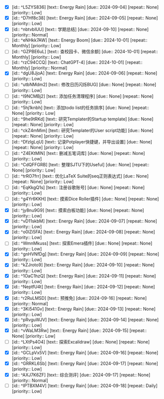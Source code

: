 - [x] [id:: ^L5ZYS836] [text:: Energy Rain] [due:: 2024-09-04] [repeat:: None] [priority:: Low]
- [x] [id:: ^D7Hf8c38] [text:: Energy Rain] [due:: 2024-09-05] [repeat:: None] [priority:: Low]
- [x] [id:: ^nbtvbIUU] [text:: 学期总结] [due:: 2024-09-10] [repeat:: None] [priority:: Normal]
- [ ] [id:: ^eNHkk7AW] [text:: Energy Boom] [due:: 2024-10-01] [repeat:: Monthly] [priority:: Low]
- [ ] [id:: ^GZPBE6uL] [text:: 查校园卡、微信余额] [due:: 2024-10-01] [repeat:: Monthly] [priority:: Low]
- [ ] [id:: ^rzC94CCQ] [text:: ChatGPT-4] [due:: 2024-10-01] [repeat:: Monthly] [priority:: Normal]
- [x] [id:: ^dgU8JjoA] [text:: Energy Rain] [due:: 2024-09-06] [repeat:: None] [priority:: Low]
- [ ] [id:: ^utbNMdm2] [text:: 修改日历闪烁BUG] [due:: None] [repeat:: None] [priority:: Low]
- [ ] [id:: ^I9NCMBj2] [text:: 添加任务清理程序] [due:: None] [repeat:: None] [priority:: Low]
- [ ] [id:: ^5hj1knbh] [text:: 添加todo list的任务排序] [due:: None] [repeat:: None] [priority:: Low]
- [ ] [id:: ^9he9tRKd] [text:: 研究Templater的Startup template] [due:: None] [repeat:: None] [priority:: Low]
- [ ] [id:: ^ckZ4mMim] [text:: 研究Templater的User script功能] [due:: None] [repeat:: None] [priority:: Low]
- [ ] [id:: ^DfzlgLqU] [text:: 记录Potplayer快捷键，并导出设置] [due:: None] [repeat:: None] [priority:: Low]
- [ ] [id:: ^Z4EKtMIN] [text:: 删减五笔词库] [due:: None] [repeat:: None] [priority:: Low]
- [ ] [id:: ^CdQFFGRB] [text:: 整理SJTU下的Useful] [due:: None] [repeat:: None] [priority:: Low]
- [ ] [id:: ^trRO7frr] [text:: 优化LaTeX Suite的seq正则表达式] [due:: None] [repeat:: None] [priority:: Low]
- [ ] [id:: ^EqKkgQ1s] [text:: 注册谷歌账号] [due:: None] [repeat:: None] [priority:: Low]
- [ ] [id:: ^g4Yr6KKH] [text:: 摸索Dice Roller插件] [due:: None] [repeat:: None] [priority:: Low]
- [x] [id:: ^jy8nu9G9] [text:: 摸索白板功能] [due:: None] [repeat:: None] [priority:: Low]
- [x] [id:: ^vD11skbM] [text:: Energy Rain] [due:: 2024-09-07] [repeat:: None] [priority:: Low]
- [x] [id:: ^o0lZi5FA] [text:: Energy Rain] [due:: 2024-09-08] [repeat:: None] [priority:: Low]
- [ ] [id:: ^WmnMkuss] [text:: 探索Emera插件] [due:: None] [repeat:: None] [priority:: Low]
- [x] [id:: ^gnHVNfDg] [text:: Energy Rain] [due:: 2024-09-09] [repeat:: None] [priority:: Low]
- [x] [id:: ^kZJroto9] [text:: Energy Rain] [due:: 2024-09-10] [repeat:: None] [priority:: Low]
- [x] [id:: ^1OaC1hzQ] [text:: Energy Rain] [due:: 2024-09-11] [repeat:: None] [priority:: Low]
- [x] [id:: ^NeptfU4t] [text:: Energy Rain] [due:: 2024-09-12] [repeat:: None] [priority:: Low]
- [x] [id:: ^r2RuLMSD] [text:: 预推免] [due:: 2024-09-16] [repeat:: None] [priority:: Normal]
- [x] [id:: ^3Ki541Gv] [text:: Energy Rain] [due:: 2024-09-13] [repeat:: None] [priority:: Low]
- [x] [id:: ^pRvguWJV] [text:: Energy Rain] [due:: 2024-09-14] [repeat:: None] [priority:: Low]
- [x] [id:: ^vWaLM3Rw] [text:: Energy Rain] [due:: 2024-09-15] [repeat:: None] [priority:: Low]
- [ ] [id:: ^LXtPs4O4] [text:: 探索Excalidraw] [due:: None] [repeat:: None] [priority:: Low]
- [x] [id:: ^GCLpVx5V] [text:: Energy Rain] [due:: 2024-09-16] [repeat:: None] [priority:: Low]
- [x] [id:: ^GRRKL6Sb] [text:: Energy Rain] [due:: 2024-09-17] [repeat:: None] [priority:: Low]
- [x] [id:: ^AXJ7K6ZF] [text:: 综合测评] [due:: 2024-09-17] [repeat:: None] [priority:: Normal]
- [ ] [id:: ^IPTBXM4V] [text:: Energy Rain] [due:: 2024-09-18] [repeat:: Daily] [priority:: Low]
